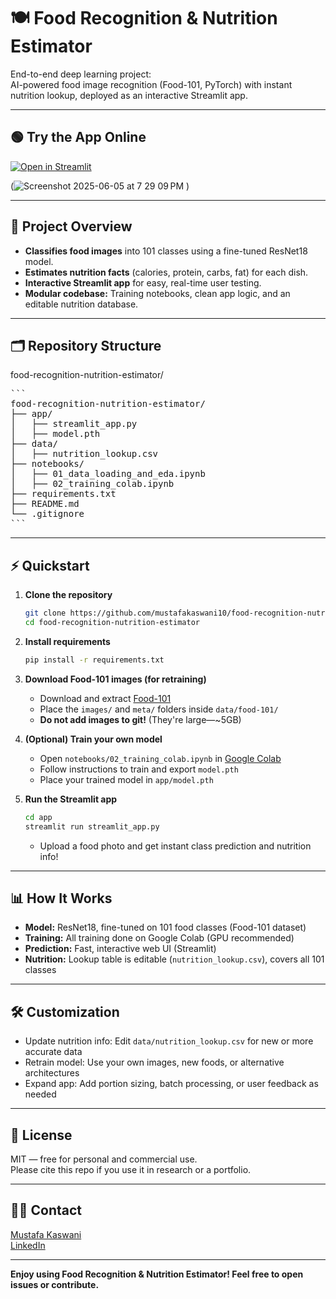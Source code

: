 # 🍽️ Food Recognition & Nutrition Estimator

End-to-end deep learning project:  
AI-powered food image recognition (Food-101, PyTorch) with instant nutrition lookup, deployed as an interactive Streamlit app.

---

## 🟢 Try the App Online

[![Open in Streamlit](https://static.streamlit.io/badges/streamlit_badge_black_white.svg)]([https://your-app-name.streamlit.app/](https://food-estimator.streamlit.app/))

(![Screenshot 2025-06-05 at 7 29 09 PM](https://github.com/user-attachments/assets/59010c08-bed5-4401-8378-04b136fddd34)
)

---

## 🚀 Project Overview

- **Classifies food images** into 101 classes using a fine-tuned ResNet18 model.
- **Estimates nutrition facts** (calories, protein, carbs, fat) for each dish.
- **Interactive Streamlit app** for easy, real-time user testing.
- **Modular codebase:** Training notebooks, clean app logic, and an editable nutrition database.

---

## 🗂️ Repository Structure
food-recognition-nutrition-estimator/

<pre>
```
food-recognition-nutrition-estimator/
├── app/
│   ├── streamlit_app.py
│   ├── model.pth
├── data/
│   ├── nutrition_lookup.csv
├── notebooks/
│   ├── 01_data_loading_and_eda.ipynb
│   ├── 02_training_colab.ipynb
├── requirements.txt
├── README.md
└── .gitignore
```
</pre>

---

## ⚡ Quickstart

1. **Clone the repository**
    ```bash
    git clone https://github.com/mustafakaswani10/food-recognition-nutrition-estimator.git
    cd food-recognition-nutrition-estimator
    ```

2. **Install requirements**
    ```bash
    pip install -r requirements.txt
    ```

3. **Download Food-101 images (for retraining)**
    - Download and extract [Food-101](https://data.vision.ee.ethz.ch/cvl/food-101.tar.gz)
    - Place the `images/` and `meta/` folders inside `data/food-101/`
    - **Do not add images to git!** (They're large—~5GB)

4. **(Optional) Train your own model**
    - Open `notebooks/02_training_colab.ipynb` in [Google Colab](https://colab.research.google.com/)
    - Follow instructions to train and export `model.pth`
    - Place your trained model in `app/model.pth`

5. **Run the Streamlit app**
    ```bash
    cd app
    streamlit run streamlit_app.py
    ```
    - Upload a food photo and get instant class prediction and nutrition info!

---

## 📊 How It Works

- **Model:** ResNet18, fine-tuned on 101 food classes (Food-101 dataset)
- **Training:** All training done on Google Colab (GPU recommended)
- **Prediction:** Fast, interactive web UI (Streamlit)
- **Nutrition:** Lookup table is editable (`nutrition_lookup.csv`), covers all 101 classes

---

## 🛠️ Customization

- Update nutrition info: Edit `data/nutrition_lookup.csv` for new or more accurate data
- Retrain model: Use your own images, new foods, or alternative architectures
- Expand app: Add portion sizing, batch processing, or user feedback as needed

---

## 📑 License

MIT — free for personal and commercial use.  
Please cite this repo if you use it in research or a portfolio.

---

## 🙋‍♂️ Contact

[Mustafa Kaswani](mailto:mustafa.hkaswani@gmail.com)  
[LinkedIn](https://www.linkedin.com/in/mustafahussainkaswani/)

---

**Enjoy using Food Recognition & Nutrition Estimator! Feel free to open issues or contribute.**
